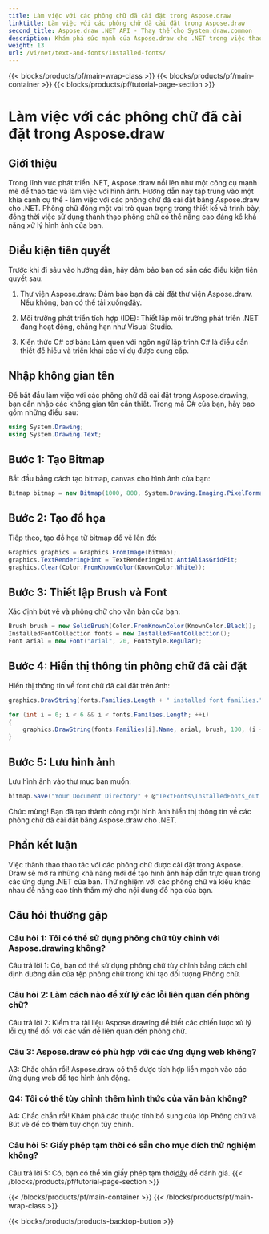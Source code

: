 ```yaml
---
title: Làm việc với các phông chữ đã cài đặt trong Aspose.draw
linktitle: Làm việc với các phông chữ đã cài đặt trong Aspose.draw
second_title: Aspose.draw .NET API - Thay thế cho System.draw.common
description: Khám phá sức mạnh của Aspose.draw cho .NET trong việc thao tác các phông chữ đã cài đặt. Nâng cao kỹ năng xử lý hình ảnh của bạn với hướng dẫn toàn diện này.
weight: 13
url: /vi/net/text-and-fonts/installed-fonts/
---
```


{{< blocks/products/pf/main-wrap-class >}}
{{< blocks/products/pf/main-container >}}
{{< blocks/products/pf/tutorial-page-section >}}

# Làm việc với các phông chữ đã cài đặt trong Aspose.draw

## Giới thiệu

Trong lĩnh vực phát triển .NET, Aspose.draw nổi lên như một công cụ mạnh mẽ để thao tác và làm việc với hình ảnh. Hướng dẫn này tập trung vào một khía cạnh cụ thể - làm việc với các phông chữ đã cài đặt bằng Aspose.draw cho .NET. Phông chữ đóng một vai trò quan trọng trong thiết kế và trình bày, đồng thời việc sử dụng thành thạo phông chữ có thể nâng cao đáng kể khả năng xử lý hình ảnh của bạn.

## Điều kiện tiên quyết

Trước khi đi sâu vào hướng dẫn, hãy đảm bảo bạn có sẵn các điều kiện tiên quyết sau:

1.  Thư viện Aspose.draw: Đảm bảo bạn đã cài đặt thư viện Aspose.draw. Nếu không, bạn có thể tải xuống[đây](https://releases.aspose.com/drawing/net/).

2. Môi trường phát triển tích hợp (IDE): Thiết lập môi trường phát triển .NET đang hoạt động, chẳng hạn như Visual Studio.

3. Kiến thức C# cơ bản: Làm quen với ngôn ngữ lập trình C# là điều cần thiết để hiểu và triển khai các ví dụ được cung cấp.

## Nhập không gian tên

Để bắt đầu làm việc với các phông chữ đã cài đặt trong Aspose.drawing, bạn cần nhập các không gian tên cần thiết. Trong mã C# của bạn, hãy bao gồm những điều sau:

```csharp
using System.Drawing;
using System.Drawing.Text;
```

## Bước 1: Tạo Bitmap

Bắt đầu bằng cách tạo bitmap, canvas cho hình ảnh của bạn:

```csharp
Bitmap bitmap = new Bitmap(1000, 800, System.Drawing.Imaging.PixelFormat.Format32bppPArgb);
```

## Bước 2: Tạo đồ họa

Tiếp theo, tạo đồ họa từ bitmap để vẽ lên đó:

```csharp
Graphics graphics = Graphics.FromImage(bitmap);
graphics.TextRenderingHint = TextRenderingHint.AntiAliasGridFit;
graphics.Clear(Color.FromKnownColor(KnownColor.White));
```

## Bước 3: Thiết lập Brush và Font

Xác định bút vẽ và phông chữ cho văn bản của bạn:

```csharp
Brush brush = new SolidBrush(Color.FromKnownColor(KnownColor.Black));
InstalledFontCollection fonts = new InstalledFontCollection();
Font arial = new Font("Arial", 20, FontStyle.Regular);
```

## Bước 4: Hiển thị thông tin phông chữ đã cài đặt

Hiển thị thông tin về font chữ đã cài đặt trên ảnh:

```csharp
graphics.DrawString(fonts.Families.Length + " installed font families.", arial, brush, 100, 100);

for (int i = 0; i < 6 && i < fonts.Families.Length; ++i)
{
    graphics.DrawString(fonts.Families[i].Name, arial, brush, 100, (i + 2) * 100);
}
```

## Bước 5: Lưu hình ảnh

Lưu hình ảnh vào thư mục bạn muốn:

```csharp
bitmap.Save("Your Document Directory" + @"TextFonts\InstalledFonts_out.png");
```

Chúc mừng! Bạn đã tạo thành công một hình ảnh hiển thị thông tin về các phông chữ đã cài đặt bằng Aspose.draw cho .NET.

## Phần kết luận

Việc thành thạo thao tác với các phông chữ được cài đặt trong Aspose. Draw sẽ mở ra những khả năng mới để tạo hình ảnh hấp dẫn trực quan trong các ứng dụng .NET của bạn. Thử nghiệm với các phông chữ và kiểu khác nhau để nâng cao tính thẩm mỹ cho nội dung đồ họa của bạn.

## Câu hỏi thường gặp

### Câu hỏi 1: Tôi có thể sử dụng phông chữ tùy chỉnh với Aspose.drawing không?

Câu trả lời 1: Có, bạn có thể sử dụng phông chữ tùy chỉnh bằng cách chỉ định đường dẫn của tệp phông chữ trong khi tạo đối tượng Phông chữ.

### Câu hỏi 2: Làm cách nào để xử lý các lỗi liên quan đến phông chữ?

Câu trả lời 2: Kiểm tra tài liệu Aspose.drawing để biết các chiến lược xử lý lỗi cụ thể đối với các vấn đề liên quan đến phông chữ.

### Câu 3: Aspose.draw có phù hợp với các ứng dụng web không?

A3: Chắc chắn rồi! Aspose.draw có thể được tích hợp liền mạch vào các ứng dụng web để tạo hình ảnh động.

### Q4: Tôi có thể tùy chỉnh thêm hình thức của văn bản không?

A4: Chắc chắn rồi! Khám phá các thuộc tính bổ sung của lớp Phông chữ và Bút vẽ để có thêm tùy chọn tùy chỉnh.

### Câu hỏi 5: Giấy phép tạm thời có sẵn cho mục đích thử nghiệm không?

 Câu trả lời 5: Có, bạn có thể xin giấy phép tạm thời[đây](https://purchase.aspose.com/temporary-license/) để đánh giá.
{{< /blocks/products/pf/tutorial-page-section >}}

{{< /blocks/products/pf/main-container >}}
{{< /blocks/products/pf/main-wrap-class >}}

{{< blocks/products/products-backtop-button >}}

